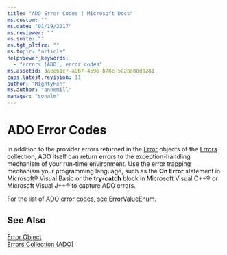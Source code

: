 ```yaml
---
title: "ADO Error Codes | Microsoft Docs"
ms.custom: ""
ms.date: "01/19/2017"
ms.reviewer: ""
ms.suite: ""
ms.tgt_pltfrm: ""
ms.topic: "article"
helpviewer_keywords: 
  - "errors [ADO], error codes"
ms.assetid: 3aee61c7-a9b7-4596-b78e-5828a00d0281
caps.latest.revision: 11
author: "MightyPen"
ms.author: "annemill"
manager: "sonalm"
---
```

# ADO Error Codes
In addition to the provider errors returned in the [Error](../../../ado/reference/ado-api/error-object.md) objects of the [Errors](../../../ado/reference/ado-api/errors-collection-ado.md) collection, ADO itself can return errors to the exception-handling mechanism of your run-time environment. Use the error trapping mechanism your programming language, such as the **On Error** statement in Microsoft® Visual Basic or the **try-catch** block in Microsoft Visual C++® or Microsoft Visual J++® to capture ADO errors.  
  
 For the list of ADO error codes, see [ErrorValueEnum](../../../ado/reference/ado-api/errorvalueenum.md).  
  
## See Also  
 [Error Object](../../../ado/reference/ado-api/error-object.md)   
 [Errors Collection (ADO)](../../../ado/reference/ado-api/errors-collection-ado.md)